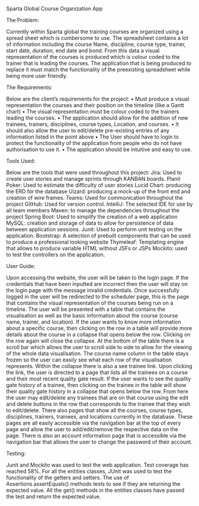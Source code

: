 Sparta Global Course Organization App

The Problem:

Currently within Sparta global the training courses are organized using a spread sheet which is cumbersome to use. The spreadsheet contains a lot of information including the course Name, discipline, course type, trainer, start date, duration, end date and bond. From this data a visual representation of the courses is produced which is colour coded to the trainer that is leading the courses. The application that is being produced to replace it must match the functionality of the preexisting spreadsheet while being more user friendly.

The Requirements:

Below are the client’s requirements for the project:
•	Must produce a visual representation the courses and their position on the timeline (like a Gantt chart)
•	The visual representation must be colour coded to the trainers leading the courses.
•	The application should allow for the addition of new trainees, trainers, disciplines, course types, Location, and courses.
•	It should also allow the user to edit/delete pre-existing entries of any information listed in the point above
•	The User should have to login to protect the functionality of the application from people who do not have authorisation to use it.
•	The application should be intuitive and easy to use.

Tools Used:

Below are the tools that were used throughout this project:
Jira: Used to create user stories and manage sprints through KANBAN boards.
Planit Poker: Used to estimate the difficulty of user stories
Lucid Chart: producing the ERD for the database
Uizard: producing a mock-up of the front end and creation of wire frames.
Teams: Used for communication throughout the project
GitHub: Used for version control.
IntelliJ: The selected IDE for use by all team members
Maven: to manage the dependencies throughout the project
Spring Boot: Used to simplify the creation of a web application
MySQL: creation and storage of data to allow for persistence of data between application sessions.
Junit: Used to perform unit testing on the application.
Bootstrap: A selection of prebuilt components that can be used to produce a professional looking website
Thymeleaf: Templating engine that allows to produce variable HTML without JSFs or JSPs
Mockito: used to test the controllers on the application.

User Guide:

Upon accessing the website, the user will be taken to the login page. If the credentials that have been inputted are incorrect then the user will stay on the login page with the message invalid credentials.
Once successfully logged in the user will be redirected to the scheduler page, this is the page that contains the visual representation of the courses being run on a timeline. The user will be presented with a table that contains the visualisation as well as the basic information about the course (course name, trainer, and location). If the user wants to know more information about a specific course, then clicking on the row in a table will provide more details about the course in a collapse that opens below the row. Clicking on the row again will close the collapse. At the bottom of the table there is a scroll bar which allows the user to scroll side to side to allow for the viewing of the whole data visualisation. The course name column in the table stays frozen so the user can easily see what each row of the visualisation represents.
Within the collapse there is also a see trainee link. Upon clicking the link, the user is directed to a page that lists all the trainees on a course and their most recent quality gate result. If the user wants to see the quality gate history of a trainee, then clicking on the trainee in the table will show their quality gate history in a collapse that opens below the row. From here the user may edit/delete any trainees that are on that course using the edit and delete buttons in the row that corresponds to the trainee that they wish to edit/delete.
There also pages that show all the courses, course types, disciplines, trainers, trainees, and locations currently in the database. These pages are all easily accessible via the navigation bar at the top of every page and allow the user to add/edit/remove the respective data on the page.
There is also an account information page that is accessible via the navigation bar that allows the user to change the password of their account.

Testing:

Junit and Mockito was used to test the web application. Test coverage has reached 58%.
For all the entities classes, JUnit was used to test the functionality of the getters and setters. The use of Assertions.assertEquals() methods tests to see if they are returning the expected value. All the get() methods in the entities classes have passed the test and return the expected value.
